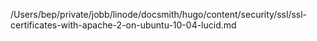 /Users/bep/private/jobb/linode/docsmith/hugo/content/security/ssl/ssl-certificates-with-apache-2-on-ubuntu-10-04-lucid.md